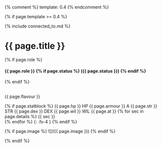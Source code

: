 {% comment %} template: 0.4 {% endcomment %}

{% if page.template >= 0.4 %}

{% include connected_to.md %}
# {{ page.title }}

{% if page.role %}
#### **{{ page.role }}** {% if page.status %} ({{ page.status }}) {% endif %}
{% endif %}

<br>{{ page.flavour }}

{% if page.statblock %} 
{{ page.hp }} HP {{ page.armour }} A {{ page.str }} STR {{ page.dex }} DEX {{ page.wil }} WIL {{ page.at }}
{% for sec in page.details %}
{{ sec }} <br> {% endfor %}
{: .fs-4 }
{% endif %}

{% if page.image %}
![]({{ page.image }})
{% endif %}


{% endif %}
